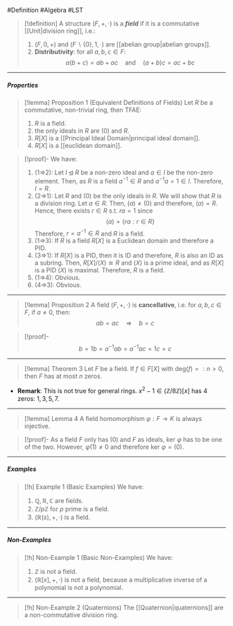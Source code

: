 #Definition #Algebra  #LST 

> [!definition]
> A structure $(F,+,\cdot)$ is a ***field*** if it is a commutative [[Unit|division ring]], i.e.: 
> 1. $(F,0,+)$ and $(F \backslash \{ 0 \},1,\cdot)$ are [[abelian group|abelian groups]].
> 2. **Distributivity**: for all $a,b,c\in F$: $$a(b+c)=ab+ac\quad \text{and}\quad (a+b)c=ac+bc$$
---
##### Properties 
> [!lemma] Proposition 1 (Equivalent Definitions of Fields)
> Let $R$ be a commutative, non-trivial ring, then TFAE:
> 1. $R$ is a field.
> 2. the only ideals in $R$ are $(0)$ and $R$.
> 3. $R[X]$ is a [[Principal Ideal Domain|principal ideal domain]].
> 4. $R[X]$ is a [[euclidean domain]].

> [!proof]-
> We have:
> 1. (1=>2): Let $I\unlhd R$ be a non-zero ideal and $a\in I$ be the non-zero element. Then, as $R$ is a field $a^{-1}\in R$ and $a^{-1}a=1\in I$. Therefore, $I=R$.
> 2. (2=>1): Let $R$ and $(0)$ be the only ideals in $R$. We will show that $R$ is a division ring. Let $a\in R$. Then, $(a)\neq(0)$ and therefore, $(a)=R$. Hence, there exists $r\in R$ s.t. $ra=1$ since $$(a)=\{ ra:r\in R \}$$Therefore, $r=a^{-1}\in R$ and $R$ is a field.
> 3. (1=>3): If $R$ is a field $R[X]$ is a Euclidean domain and therefore a PID.
> 4. (3=>1): If $R[X]$ is a PID, then it is ID and therefore, $R$ is also an ID as a subring. Then, $R[X] / (X)\cong R$ and $(X)$ is a prime ideal, and as $R[X]$ is a PID $(X)$ is maximal. Therefore, $R$ is a field.
> 5. (1=>4): Obvious.
> 6. (4=>3): Obvious. 
---
> [!lemma] Proposition 2
> A field $(F,+,\cdot)$ is **cancellative**, i.e. for $a,b,c\in F$, if $a\neq 0$, then:$$ ab=ac\quad \Longrightarrow \quad b=c$$

> [!proof]-
> $$b=1b=a^{-1}ab=a^{-1}ac=1c=c$$
---
> [!lemma] Theorem 3
> Let $F$ be a field. If $f\in F[X]$ with $\text{deg}(f)=:n>0$, then $F$ has at most $n$ zeros.
- **Remark**: This is not true for general rings. $x^{2}-1\in (\mathbb{Z} / 8\mathbb{Z})[x]$ has 4 zeros: $1,3,5,7$.
---
> [!lemma] Lemma 4
> A field homomorphism $\varphi:F\to K$ is always injective.

> [!proof]-
> As a field $F$ only has $(0)$ and $F$ as ideals, $\text{ker }\varphi$ has to be one of the two. However, $\varphi(1)\neq 0$ and therefore $\text{ker }\varphi=(0)$. 
---
##### Examples
> [!h] Example 1 (Basic Examples)
> We have:
> 1. $\mathbb{Q},\mathbb{R},\mathbb{C}$ are fields.
> 2. $\mathbb{Z} / p\mathbb{Z}$ for $p$ prime is a field.
> 4. $(\mathbb{R}(s),+,\cdot)$ is a field.
---
##### Non-Examples
> [!h] Non-Example 1 (Basic Non-Examples)
> We have:
> 1. $\mathbb{Z}$ is not a field.
> 2.  $(\mathbb{R}[x],+,\cdot)$ is not a field, because a multiplicative inverse of a polynomial is not a polynomial.
---
> [!h] Non-Example 2 (Quaternions)
> The [[Quaternion|quaternions]] are a non-commutative division ring.